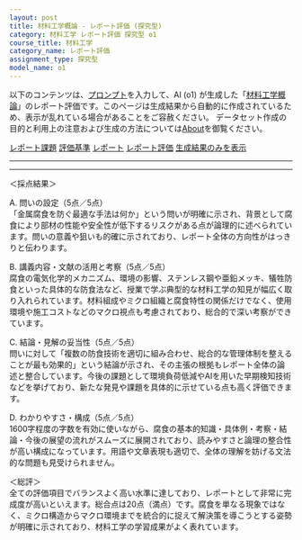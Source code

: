 ```yaml
---
layout: post
title: 材料工学概論 - レポート評価 (探究型)
category: 材料工学 レポート評価 探究型 o1
course_title: 材料工学
category_name: レポート評価
assignment_type: 探究型
model_name: o1
---
```


以下のコンテンツは、[プロンプト](https://github.com/takedatoshiyuki/synthetic_assignments/tree/main/generated/材料工学/o1/prompt_レポート評価-探究型.md)を入力して、AI (o1) が生成した「[材料工学概論](/contents/材料工学/)」のレポート評価です。このページは生成結果から自動的に作成されているため、表示が乱れている場合があることをご容赦ください。
データセット作成の目的と利用上の注意および生成の方法については[About](/About)を御覧ください。

[レポート課題](../レポート課題-探究型)
[評価基準](../評価基準-探究型)
[レポート](../レポート-探究型)
[レポート評価](../レポート評価-探究型)
[生成結果のみを表示](https://github.com/takedatoshiyuki/synthetic_assignments/tree/main/generated/材料工学/o1/レポート評価-探究型.md)
  

***
***
  
＜採点結果＞

A. 問いの設定（5点／5点）  
「金属腐食を防ぐ最適な手法は何か」という問いが明確に示され、背景として腐食により部材の性能や安全性が低下するリスクがある点が論理的に述べられています。問いの意義や狙いも的確に示されており、レポート全体の方向性がはっきりと伝わります。  

B. 講義内容・文献の活用と考察（5点／5点）  
腐食の電気化学的メカニズム、環境の影響、ステンレス鋼や亜鉛メッキ、犠牲防食といった具体的な防食法など、授業で学ぶ典型的な材料工学の知見が幅広く取り入れられています。材料組成やミクロ組織と腐食特性の関係だけでなく、使用環境や施工コストなどのマクロ視点も考慮されており、総合的で深い考察ができています。  

C. 結論・見解の妥当性（5点／5点）  
問いに対して「複数の防食技術を適切に組み合わせ、総合的な管理体制を整えることが最も効果的」という結論が示され、その主張の根拠もレポート全体の論述と整合しています。今後の課題として環境負荷低減やAIを用いた早期検知技術などを挙げており、新たな発見や課題を具体的に示せている点も高く評価できます。  

D. わかりやすさ・構成（5点／5点）  
1600字程度の字数を有効に使いながら、腐食の基本的知識・具体例・考察・結論・今後の展望の流れがスムーズに展開されており、読みやすさと論理の整合性が高い構成になっています。用語や文章表現も適切で、全体の理解を妨げる文法的な問題も見受けられません。  

＜総評＞  
全ての評価項目でバランスよく高い水準に達しており、レポートとして非常に完成度が高いといえます。総合点は20点（満点）です。腐食を単なる現象ではなく、ミクロ構造からマクロ環境までを統合的に捉えて解決策を導こうとする姿勢が明確に示されており、材料工学の学習成果がよく表れています。
